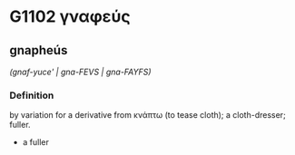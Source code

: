 # G1102 γναφεύς

## gnapheús

_(gnaf-yuce' | gna-FEVS | gna-FAYFS)_

### Definition

by variation for a derivative from κνάπτω (to tease cloth); a cloth-dresser; fuller.

- a fuller

